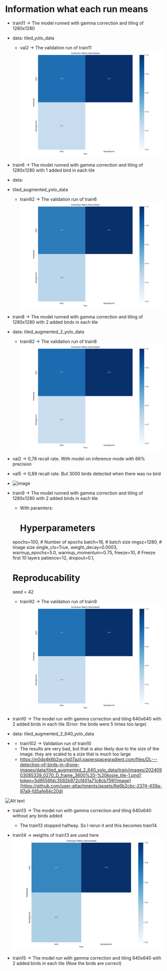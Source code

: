# Information what each run means

- train11 -> The model runned with gamma correction and tiling of 1280x1280
- data: tiled_yolo_data
  - val2 -> The validation run of train11
    ![Alt text](val2/confusion_matrix_normalized.png)

- train6 -> The model runned with gamma correction and tiling of 1280x1280 with 1 added bird in each tile
- data:
- tiled_augmented_yolo_data
  - train62 -> The validation run of train6
    ![Alt text](train62/confusion_matrix_normalized.png)


- train8 -> The model runned with gamma correction and tiling of 1280x1280 with 2 added birds in each tile
- data: tiled_augmented_2_yolo_data
  - train82 -> The validation run of train8
  ![Alt text](train82/confusion_matrix_normalized.png)

- val2 -> 0,78 recall rate. With model on inference mode with 66% precision

- val5 -> 0,89 recall rate. But 3000 birds detected when there was no bird
- ![image](https://github.com/user-attachments/assets/90534dc8-66c5-4d44-8904-ff9a2c94da90)



- train9 -> The model runned with gamma correction and tiling of 1280x1280 with 2 added birds in each tile
    - With paramters:
        # Hyperparameters
    epochs=100,                    # Number of epochs
    batch=16,                     # batch size
    imgsz=1280,                    # Image size
    single_cls=True,
    weight_decay=0.0003,
    warmup_epochs=5.0,
    warmup_momentum=0.75,
    freeze=10,                     # Freeze first 10 layers
    patience=12,
    dropout=0.1,
    # Reproducability
    seed = 42
  - train92 -> The validation run of train9
  ![Alt text](train92/confusion_matrix_normalized.png)

- train10 -> The model run with gamma correction and tiling 640x640 with 2 added birds in each tile (Error: the birds were 5 times too large)
- data: tiled_augmented_2_640_yolo_data
- 
  - train102 -> Validation run of train10
  - The results are very bad, but that is also likely due to the size of the image. they are scaled to a size that is much too large
  - https://n0dq4k6b2w.clg07azjl.paperspacegradient.com/files/DL---detection-of-birds-in-drone-images/data/tiled_augmented_2_640_yolo_data/train/images/20240903085339_0270_D_frame_3600%20-%20kopie_tile-1.png?token=5d9556fdc3592b972cf401a71c8cb759![image](https://github.com/user-attachments/assets/6e6b2cbc-2374-439a-97a9-fd5afe84c20d)

![Alt text](train102/confusion_matrix_normalized.png)
  


- train13 -> The model run with gamma correction and tiling 640x640 without any birds added 
  - The train13 stopped halfway. So I rerun it and this becomes train14.
- train14 -> weights of train13 are used here
![Alt text](train142/confusion_matrix_normalized.png)

- train15 -> The model run with gamma correction and tiling 640x640 with 2 added birds in each tile (Now the birds are correct)
